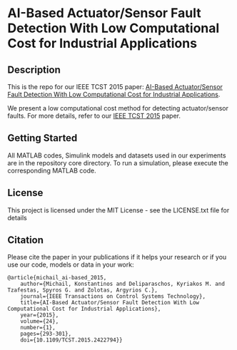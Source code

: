 # AI-Based Actuator/Sensor Fault Detection With Low Computational Cost for Industrial Applications

## Description

This is the repo for our IEEE TCST 2015 paper: [AI-Based Actuator/Sensor Fault Detection With Low Computational Cost for Industrial Applications](https://ieeexplore.ieee.org/document/7111282?arnumber=7111282). 

We present a low computational cost method for detecting actuator/sensor faults. For more details, refer to our [IEEE TCST 2015](https://ieeexplore.ieee.org/document/7111282?arnumber=7111282) paper.

## Getting Started

All MATLAB codes, Simulink models and datasets used in our experiments are in the repository core directory. To run a simulation, please execute the corresponding MATLAB code.

## License

This project is licensed under the MIT License - see the LICENSE.txt file for details

## Citation

Please cite the paper in your publications if it helps your research or if you use our code, models or data in your work:

    @article{michail_ai-based_2015,
        author={Michail, Konstantinos and Deliparaschos, Kyriakos M. and Tzafestas, Spyros G. and Zolotas, Argyrios C.},
        journal={IEEE Transactions on Control Systems Technology}, 
        title={AI-Based Actuator/Sensor Fault Detection With Low Computational Cost for Industrial Applications}, 
        year={2015},
        volume={24},
        number={1},
        pages={293-301},
        doi={10.1109/TCST.2015.2422794}}
